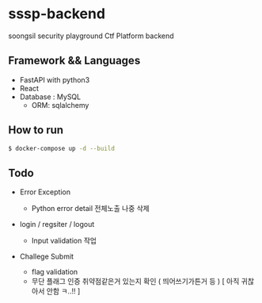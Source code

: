 # sssp-backend
soongsil security playground Ctf Platform backend

## Framework && Languages
- FastAPI with python3
- React
- Database : MySQL
    - ORM: sqlalchemy

## How to run

```bash
$ docker-compose up -d --build
```

## Todo

- Error Exception
    - Python error detail 전체노출 나중 삭제

- login / regsiter / logout
    - Input validation 작업 

- Challege Submit
    - flag validation
    - 무단 플래그 인증 취약점같은거 있는지 확인 ( 띄어쓰기가튼거 등 ) [ 아직 귀찮아서 안함 ㅋ..!! ]